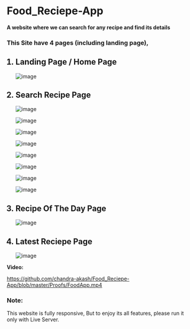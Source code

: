 # Food_Reciepe-App
<b>A website where we can search for any recipe and find its details</b>

### This Site have 4 pages (including landing page), 
<ol>
  
## <li>Landing Page / Home Page</li>

  ![image](https://user-images.githubusercontent.com/83694840/130361800-c7fb8fa5-533b-40d4-a2ca-610cd153908f.png)
  
## <li>Search Recipe Page</li>
  
  ![image](https://user-images.githubusercontent.com/83694840/130361827-b3a69277-0b02-4e5a-8669-a45c90ff3696.png)

  ![image](https://user-images.githubusercontent.com/83694840/130361843-64babcb8-8e87-4f4e-8af2-830ccfe0fb16.png)

  ![image](https://user-images.githubusercontent.com/83694840/130361847-d9064df1-9717-45eb-a451-185d33b05271.png)

  ![image](https://user-images.githubusercontent.com/83694840/130361855-3e65ce8e-bccf-4e59-82ee-e8b3ab8fc16b.png)

  ![image](https://user-images.githubusercontent.com/83694840/130361863-c7e45cdd-57ac-46a5-aefc-797277d3e845.png)

  ![image](https://user-images.githubusercontent.com/83694840/130361867-cf6f8599-0762-42f5-973b-381e5dd69f18.png)

  ![image](https://user-images.githubusercontent.com/83694840/130361874-03536c28-b9b2-4618-b802-9bafe26ec8c5.png)

  ![image](https://user-images.githubusercontent.com/83694840/130361888-d2682758-961d-4230-8e5f-8de0e1582681.png)

## <li>Recipe Of The Day Page</li>
  
  ![image](https://user-images.githubusercontent.com/83694840/130361917-0e238cc5-4399-477b-a001-2a7b9d385623.png)

## <li>Latest Reciepe Page</li>
  
  ![image](https://user-images.githubusercontent.com/83694840/130361904-941fffe3-aa8a-4652-b9d1-944c53d32a6f.png)

</ol>

<strong> Video: </strong>

https://github.com/chandra-akash/Food_Reciepe-App/blob/master/Proofs/FoodApp.mp4

### Note:
This website is fully responsive,
But to enjoy its all features, please run it only with Live Server.

